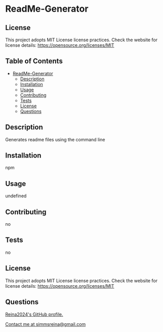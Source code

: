 
# ReadMe-Generator


## License
This project adopts MIT License license practices. Check the website for license details: https://opensource.org/licenses/MIT

## Table of Contents

- [ReadMe-Generator](#ReadMe-Generator)
  - [Description](#description)
  - [Installation](#installation)
  - [Usage](#usage)
  - [Contributing](#contributing)
  - [Tests](#tests)
  - [License](#license)
  - [Questions](#Questions)

## Description
Generates readme files using the command line

## Installation
npm

## Usage
undefined

## Contributing
no

## Tests
no


## License
This project adopts MIT License license practices. Check the website for license details: https://opensource.org/licenses/MIT
## Questions

[Reina2024's GitHub profile.](https://github.com/Reina2024)
  
[Contact me at simmsreina@gmail.com](mailto:simmsreina@gmail.com)
